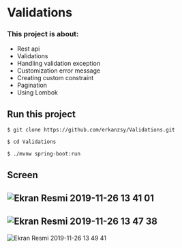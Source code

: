 # Validations

### This project is about:

- Rest api
- Validations
- Handling validation exception
- Customization error message
- Creating custom constraint
- Pagination
- Using Lombok

## Run this project

`$ git clone https://github.com/erkanzsy/Validations.git`

`$ cd Validations`

`$ ./mvnw spring-boot:run`


## Screen


![Ekran Resmi 2019-11-26 13 41 01](https://user-images.githubusercontent.com/22520257/69623986-daa89500-1054-11ea-8e0f-a521ba64ac10.png)
-
![Ekran Resmi 2019-11-26 13 47 38](https://user-images.githubusercontent.com/22520257/69625601-f8c3c480-1057-11ea-9066-0f6bc9f28ac5.png)
-
![Ekran Resmi 2019-11-26 13 49 41](https://user-images.githubusercontent.com/22520257/69625551-e184d700-1057-11ea-81a3-cebdca3a7bf6.png)
